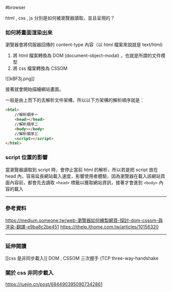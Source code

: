 
#browser 

html , css , js 分別是如何被瀏覽器讀取，並且呈現的？

### 如何將畫面渲染出來

瀏覽器會將伺服器回傳的 content-type 內容（以 html 檔案來說就是 text/html) 
1. 將 html 檔案轉換為 DOM (document-object-modal) ，也就是所謂的文件模型
2. 將 css 檔案轉換為 CSSOM

![[kBF3j.png]]

接著就會開始描繪網站畫面。

一般是由上而下的去解析文件架構，所以以下方架構的解析順序就是：

```html
<html>
	//解析順序一
	<head></head>
	//解析順序二
	<body></body>
	//解析順序三
	<script></script>
</html>

```

###  script 位置的影響
當瀏覽器讀取到 script 時，會停止當前 html 的解析，所以若是把 script 放在 head 內，容易延長網站載入速度，影響使用者體驗，因為瀏覽器在載入該網站頁面內容前，都會先去讀取 `<head>` 標籤以獲取網站資訊，接著才會進到 `<body>` 內容的載入

---

### 參考資料

https://medium.someone.tw/web-瀏覽器如何繪製網頁-探討-dom-cssom-與渲染-翻譯-e9ba8c2be451
https://ithelp.ithome.com.tw/articles/10156320


---

### 延伸閱讀

[[css 是非同步載入]]
DOM , CSSOM
三次握手 (TCP three-way-handshake


### 關於 css 非同步載入
https://juejin.cn/post/6844903950907342861